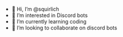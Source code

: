 - 👋 Hi, I’m @squirlich
- 👀 I’m interested in Discord bots
- 🌱 I’m currently learning coding
- 💞️ I’m looking to collaborate on discord bots

<!---
squirlich/squirlich is a ✨ special ✨ repository because its `README.md` (this file) appears on your GitHub profile.
You can click the Preview link to take a look at your changes.
--->
